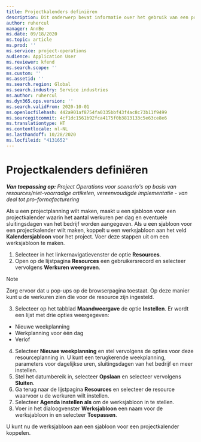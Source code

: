 ```yaml
---
title: Projectkalenders definiëren
description: Dit onderwerp bevat informatie over het gebruik van een projectkalender om de projectplanning bij te houden.
author: ruhercul
manager: AnnBe
ms.date: 09/18/2020
ms.topic: article
ms.prod: ''
ms.service: project-operations
audience: Application User
ms.reviewer: kfend
ms.search.scope: ''
ms.custom: ''
ms.assetid: ''
ms.search.region: Global
ms.search.industry: Service industries
ms.author: ruhercul
ms.dyn365.ops.version: ''
ms.search.validFrom: 2020-10-01
ms.openlocfilehash: 442a901af8754fa0335bbf43f4ac8c73b11f9499
ms.sourcegitcommit: 4cf1dc1561b92fca4175f0b3813133c5e63ce8e6
ms.translationtype: HT
ms.contentlocale: nl-NL
ms.lasthandoff: 10/28/2020
ms.locfileid: "4131652"
---
```

# <a name="define-project-calendars"></a>Projectkalenders definiëren

_**Van toepassing op:** Project Operations voor scenario's op basis van resources/niet-voorradige artikelen, vereenvoudigde implementatie - van deal tot pro-formafacturering_

Als u een projectplanning wilt maken, maakt u een sjabloon voor een projectkalender waarin het aantal werkuren per dag en eventuele sluitingsdagen van het bedrijf worden aangegeven. Als u een sjabloon voor een projectkalender wilt maken, koppelt u een werksjabloon aan het veld **Kalendersjabloon** voor het project. Voer deze stappen uit om een werksjabloon te maken.

1. Selecteer in het linkernavigatievenster de optie **Resources**. 
2. Open op de lijstpagina **Resources** een gebruikersrecord en selecteer vervolgens **Werkuren weergeven**.

  > [!NOTE]
  > Zorg ervoor dat u pop-ups op de browserpagina toestaat. Op deze manier kunt u de werkuren zien die voor de resource zijn ingesteld.
  
3. Selecteer op het tabblad **Maandweergave** de optie **Instellen**. Er wordt een lijst met drie opties weergegeven: 

  - Nieuwe weekplanning
  - Werkplanning voor één dag
  - Verlof

4. Selecteer **Nieuwe weekplanning** en stel vervolgens de opties voor deze resourceplanning in. U kunt een terugkerende weekplanning, parameters voor dagelijkse uren, sluitingsdagen van het bedrijf en meer instellen.
5. Stel het datumbereik in, selecteer **Opslaan** en selecteer vervolgens **Sluiten**. 
6. Ga terug naar de lijstpagina **Resources** en selecteer de resource waarvoor u de werkuren wilt instellen. 
7. Selecteer **Agenda instellen als** om de werksjabloon in te stellen. 
8. Voer in het dialoogvenster **Werksjabloon** een naam voor de werksjabloon in en selecteer **Toepassen**. 

U kunt nu de werksjabloon aan een sjabloon voor een projectkalender koppelen.
